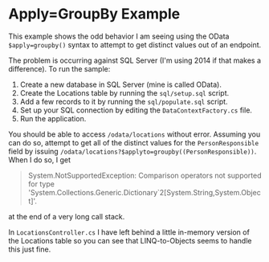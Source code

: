 ﻿# Apply=GroupBy Example

This example shows the odd behavior I am seeing using the OData `$apply=groupby()` syntax to attempt to get distinct values out of an endpoint.

The problem is occurring against SQL Server (I'm using 2014 if that makes a difference). To run the sample:

1. Create a new database in SQL Server (mine is called OData). 
2. Create the Locations table by running the `sql/setup.sql` script.
3. Add a few records to it by running the `sql/populate.sql` script.
4. Set up your SQL connection by editing the `DataContextFactory.cs` file.
5. Run the application.

You should be able to access `/odata/locations` without error. Assuming you can do so, attempt to get all of the distinct values for the `PersonResponsible` field by issuing `/odata/locations?$applyto=groupby((PersonResponsible))`. When I do so, I get

> System.NotSupportedException: Comparison operators not supported for type 
> 'System.Collections.Generic.Dictionary`2[System.String,System.Object]'.

at the end of a very long call stack.

In `LocationsController.cs` I have left behind a little in-memory version of the Locations table so you can see that LINQ-to-Objects seems to handle this just fine.
